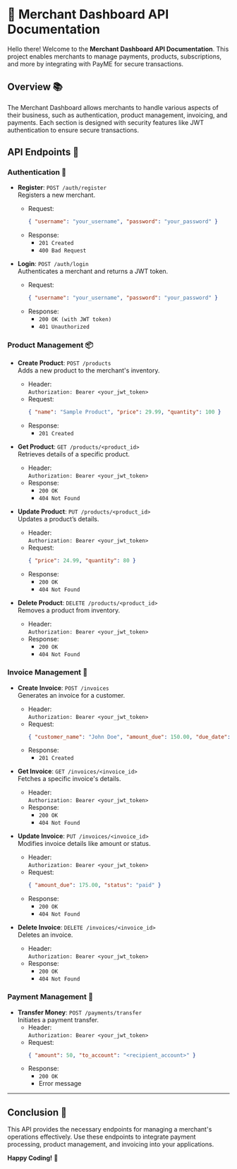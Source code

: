 # 🛒 Merchant Dashboard API Documentation

Hello there! Welcome to the **Merchant Dashboard API Documentation**. This project enables merchants to manage payments, products, subscriptions, and more by integrating with PayME for secure transactions.

## Overview 📚

The Merchant Dashboard allows merchants to handle various aspects of their business, such as authentication, product management, invoicing, and payments. Each section is designed with security features like JWT authentication to ensure secure transactions.

## API Endpoints 🚀

### Authentication 🔑

- **Register**: `POST /auth/register`  
  Registers a new merchant.  
  - Request:  
    ```json
    { "username": "your_username", "password": "your_password" }
    ```
  - Response:  
    - `201 Created` 
    - `400 Bad Request`

- **Login**: `POST /auth/login`  
  Authenticates a merchant and returns a JWT token.  
  - Request:  
    ```json
    { "username": "your_username", "password": "your_password" }
    ```
  - Response:  
    - `200 OK (with JWT token)` 
    - `401 Unauthorized`

### Product Management 📦

- **Create Product**: `POST /products`  
  Adds a new product to the merchant's inventory.  
  - Header:  
    `Authorization: Bearer <your_jwt_token>`
  - Request:  
    ```json
    { "name": "Sample Product", "price": 29.99, "quantity": 100 }
    ```
  - Response:  
    - `201 Created`

- **Get Product**: `GET /products/<product_id>`  
  Retrieves details of a specific product.  
  - Header:  
    `Authorization: Bearer <your_jwt_token>`
  - Response:  
    - `200 OK`
    - `404 Not Found`

- **Update Product**: `PUT /products/<product_id>`  
  Updates a product’s details.  
  - Header:  
    `Authorization: Bearer <your_jwt_token>`
  - Request:  
    ```json
    { "price": 24.99, "quantity": 80 }
    ```
  - Response:  
    - `200 OK`
    - `404 Not Found`

- **Delete Product**: `DELETE /products/<product_id>`  
  Removes a product from inventory.  
  - Header:  
    `Authorization: Bearer <your_jwt_token>`
  - Response:  
    - `200 OK`
    - `404 Not Found`

### Invoice Management 📄

- **Create Invoice**: `POST /invoices`  
  Generates an invoice for a customer.  
  - Header:  
    `Authorization: Bearer <your_jwt_token>`
  - Request:  
    ```json
    { "customer_name": "John Doe", "amount_due": 150.00, "due_date": "2024-10-15" }
    ```
  - Response:  
    - `201 Created`

- **Get Invoice**: `GET /invoices/<invoice_id>`  
  Fetches a specific invoice's details.  
  - Header:  
    `Authorization: Bearer <your_jwt_token>`
  - Response:  
    - `200 OK`
    - `404 Not Found`

- **Update Invoice**: `PUT /invoices/<invoice_id>`  
  Modifies invoice details like amount or status.  
  - Header:  
    `Authorization: Bearer <your_jwt_token>`
  - Request:  
    ```json
    { "amount_due": 175.00, "status": "paid" }
    ```
  - Response:  
    - `200 OK`
    - `404 Not Found`

- **Delete Invoice**: `DELETE /invoices/<invoice_id>`  
  Deletes an invoice.  
  - Header:  
    `Authorization: Bearer <your_jwt_token>`
  - Response:  
    - `200 OK`
    - `404 Not Found`

### Payment Management 💸

- **Transfer Money**: `POST /payments/transfer`  
  Initiates a payment transfer.  
  - Header:  
    `Authorization: Bearer <your_jwt_token>`
  - Request:  
    ```json
    { "amount": 50, "to_account": "<recipient_account>" }
    ```
  - Response:  
    - `200 OK`
    - Error message


---

## Conclusion 🎉

This API provides the necessary endpoints for managing a merchant's operations effectively. Use these endpoints to integrate payment processing, product management, and invoicing into your applications. 

**Happy Coding!** 🎉
